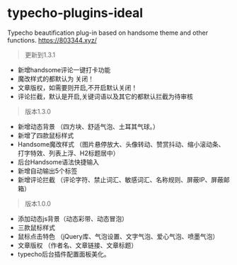 # typecho-plugins-ideal
Typecho beautification plug-in based on handsome theme and other functions.   https://803344.xyz/


> 更新到1.3.1

-  新增handsome评论一键打卡功能
-  魔改样式的都默认为 关闭！
-  文章版权，如需要则开启,不开启默认关闭！
-  评论拦截，默认是开启,关键词语以及其它的都默认拦截为待审核

> 版本1.3.0 

-  新增动态背景 （四方块、舒适气泡、土耳其气球。）
-  新增了四款鼠标样式
-  Handsome魔改样式 （图片悬停放大、头像转动、赞赏抖动、缩小滚动条、打字特效、列表上浮、H2标题居中）
-  后台Handsome语法快捷输入
-  新增自动输出5个标签
-  新增评论拦截 （评论字符、禁止词汇、敏感词汇、名称规则、屏蔽IP、屏蔽邮箱）

> 版本1.0.0 

-  添加动态js背景（动态彩带、动态冒泡）
-  三款鼠标样式
-  鼠标点击特色 （jQuery库、气泡设置、文字气泡、爱心气泡、喷墨气泡）
-  文章版权 （作者名、文章链接、文章标题）
-  typecho后台插件配置面板美化。
